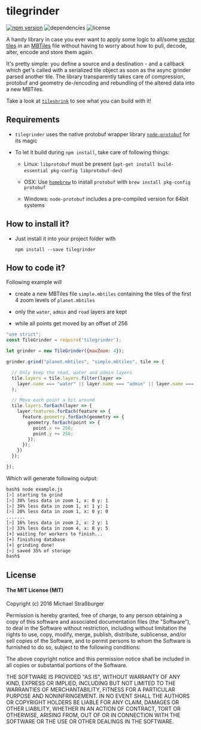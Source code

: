 # tilegrinder
[![npm version](https://badge.fury.io/js/tilegrinder.svg)](https://badge.fury.io/js/tilegrinder)
![dependencies](https://david-dm.org/rastapasta/tilegrinder.svg)
![license](https://img.shields.io/github/license/rastapasta/tilegrinder.svg)

A handy library in case you ever want to apply some logic to all/some [vector tiles](https://github.com/mapbox/vector-tile-spec/tree/master/2.1) in an [MBTiles](https://www.mapbox.com/help/an-open-platform/#mbtiles) file without having to worry about how to pull, decode, alter, encode and store them again.

It's pretty simple: you define a source and a destination - and a callback which get's called with a serialized tile object as soon as the async grinder parsed another tile. The library transparently takes care of compression, protobuf and geometry de-/encoding and rebundling of the altered data into a new MBTiles.

Take a look at [`tileshrink`](https://github.com/rastapasta/tileshrink) to see what you can build with it!

## Requirements

* `tilegrinder` uses the native protobuf wrapper library [`node-protobuf`](https://github.com/fuwaneko/node-protobuf) for its magic

* To let it build during `npm install`, take care of following things:

  * Linux: `libprotobuf` must be present (`apt-get install build-essential pkg-config libprotobuf-dev`)

  * OSX: Use [`homebrew`](http://brew.sh/) to install `protobuf` with `brew install pkg-config protobuf`

  * Windows: `node-protobuf` includes a pre-compiled version for 64bit systems

## How to install it?

* Just install it into your project folder with

    `npm install --save tilegrinder`

## How to code it?

Following example will

* create a new MBTiles file `simple.mbtiles` containing the tiles of the first 4 zoom levels of  `planet.mbtiles`

* only the `water`, `admin` and `road` layers are kept

* while all points get moved by an offset of 256

```js
"use strict";
const TileGrinder = require('tilegrinder');

let grinder = new TileGrinder({maxZoom: 4});

grinder.grind("planet.mbtiles", "simple.mbtiles", tile => {

  // Only keep the road, water and admin layers
  tile.layers = tile.layers.filter(layer =>
    layer.name === "water" || layer.name === "admin" || layer.name === "road"
  );

  // Move each point a bit around
  tile.layers.forEach(layer => {
    layer.features.forEach(feature => {
      feature.geometry.forEach(geometry => {
        geometry.forEach(point => {
          point.x += 256;
          point.y += 256;
        });
      });
    })
  });

});
```

Which will generate following output:

```bash
bash$ node example.js
[>] starting to grind
[>] 38% less data in zoom 1, x: 0 y: 1
[>] 39% less data in zoom 1, x: 1 y: 1
[>] 20% less data in zoom 1, x: 0 y: 0
.......
[>] 16% less data in zoom 2, x: 2 y: 1
[>] 33% less data in zoom 4, x: 8 y: 5
[+] waiting for workers to finish...
[+] finishing database
[+] grinding done!
[>] saved 35% of storage
bash$
```

## License
#### The MIT License (MIT)
Copyright (c) 2016 Michael Straßburger

Permission is hereby granted, free of charge, to any person obtaining a copy of this software and associated documentation files (the "Software"), to deal in the Software without restriction, including without limitation the rights to use, copy, modify, merge, publish, distribute, sublicense, and/or sell copies of the Software, and to permit persons to whom the Software is furnished to do so, subject to the following conditions:

The above copyright notice and this permission notice shall be included in all copies or substantial portions of the Software.

THE SOFTWARE IS PROVIDED "AS IS", WITHOUT WARRANTY OF ANY KIND, EXPRESS OR IMPLIED, INCLUDING BUT NOT LIMITED TO THE WARRANTIES OF MERCHANTABILITY, FITNESS FOR A PARTICULAR PURPOSE AND NONINFRINGEMENT. IN NO EVENT SHALL THE AUTHORS OR COPYRIGHT HOLDERS BE LIABLE FOR ANY CLAIM, DAMAGES OR OTHER LIABILITY, WHETHER IN AN ACTION OF CONTRACT, TORT OR OTHERWISE, ARISING FROM, OUT OF OR IN CONNECTION WITH THE SOFTWARE OR THE USE OR OTHER DEALINGS IN THE SOFTWARE.
